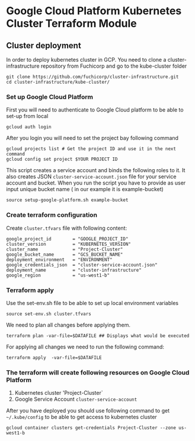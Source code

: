 # Google Cloud Platform Kubernetes Cluster Terraform Module

## Cluster deployment
In order to deploy kubernetes cluster in GCP. You need to clone a cluster-infrastructure repository from Fuchicorp and go to the kube-cluster folder 
```
git clone https://github.com/fuchicorp/cluster-infrastructure.git
cd cluster-infrastructure/kube-cluster/
```



### Set up Google Cloud Platform 
First you will need to authenticate to Google Cloud platform to be able to set-up from local
```
gcloud auth login
```

After you login you will need to set the project bay following command

```
gcloud projects list # Get the project ID and use it in the next command
gcloud config set project $YOUR PROJECT ID 
```
This script creates a service account and binds the following roles to it. It also creates JSON `cluster-service-account.json` file for your service account and bucket. When you run the script you have to provide as user input unique bucket name ( in our example it is example-bucket)
```
source setup-google-platform.sh example-bucket
```



### Create terraform configuration 
Create `cluster.tfvars` file with following content:
```
google_project_id        = "GOOGLE_PROJECT_ID"
cluster_version          = "KUBERNETES_VERSION"
cluster_name             = "Project-Cluster"
google_bucket_name       = "GCS_BUCKET_NAME"
deployment_environment   = "ENVIRONMENT"
google_credentials_json  = "cluster-service-account.json"
deployment_name          = "cluster-infrastructure"
google_region            = "us-west1-b"
```

### Terraform apply 
Use the set-env.sh file to be able to set up local environment variables
```    
source set-env.sh cluster.tfvars
```

We need to plan all changes before applying them. 
```
terraform plan -var-file=$DATAFILE ## Displays what would be executed
```

For applying all changes we need to run the following command:
```
terraform apply  -var-file=$DATAFILE
```



### The terraform will create following resources on Google Cloud Platform
1. Kubernetes cluster 'Project-Cluster`
2. Google Service Account `cluster-service-account`

After you have deployed you should use following command to get `~/.kube/config` to be able to get access to kubernetes cluster
```
gcloud container clusters get-credentials Project-Cluster --zone us-west1-b
```
